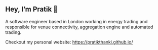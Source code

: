 ## Hey, I’m Pratik 👋

A software engineer based in London working in energy trading and responsible for venue connectivity, aggregation engine and automated trading.

Checkout my personal website: https://pratikthanki.github.io/

<!---
pratikthanki/pratikthanki is a ✨ special ✨ repository because its `README.md` (this file) appears on your GitHub profile.
You can click the Preview link to take a look at your changes.

- 👀 I’m interested in ...
- 🌱 I’m currently learning ...
- 💞️ I’m looking to collaborate on ...
- 📫 How to reach me ...
--->

